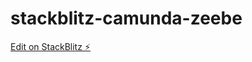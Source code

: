 # stackblitz-camunda-zeebe

[Edit on StackBlitz ⚡️](https://stackblitz.com/edit/stackblitz-starters-m4vp4y)